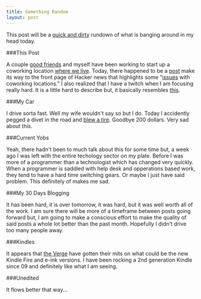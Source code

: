 ```yaml
---
title: Something Random
layout: post
---
```


This post will be a [quick and dirty][1] rundown of what is banging
around in my head today.

###This Post

A couple [good friends][2] and myself have been working to start up a
coworking location [where we live][3]. Today, there happened to be a
[post][5] make its way to the front page of Hacker news that highlights some
"[issues][4] with coworking locations." I also realized that I have a
twitch when I am focusing really hard. It is a little hard to describe
but, it basically resembles [this][6].

###My Car

I drive sorta fast. Well my wife wouldn't say so but I do. Today I
accidently pegged a divet in the road and [blew a tire][7]. Goodbye 200
dollars. Very sad about this.

###Current Yobs

Yeah, there hadn't been to much talk about this for some time but, a
week ago I was left with the entire techology sector on my plate. Before
I was more of a programmer than a technologist which has changed very
quickly. When a programmer is saddled with help desk and opperations
based work, they tend to have a hard time switching gears. Or maybe I
just have said problem. This definitely of makes me sad.

###My 30 Days Blogging

It has been hard, it is over tomorrow, it was hard, but it was well
worth all of the work. I am sure there will be more of a timeframe
between posts going forward but, I am going to make a conscious effort
to make the quality of said posts a whole lot better than the past
month. Hopefully I didn't drive too many people away.

###Kindles

It appears that [the Verge][8] have gotten their mits on what could be
the new Kindle Fire and e-ink versions. I have been rocking a 2nd
generation Kindle since 09 and definitely like what I am seeing.

###Unedited

It flows better that way...

[1]: https://gimmebar.com/view/5031916aaac422225b000016/big
[2]: http://1.bp.blogspot.com/-PMU7W3HEbaQ/T8NBPZ66XFI/AAAAAAAABYk/AQCRm7tEoMM/s1600/friendship_kittens.png
[3]: https://lh5.googleusercontent.com/-Z51A_ZeS5_U/UD2YH_wk47I/AAAAAAAA2Ko/Cu4FFmV7e6M/6282012025632iwsmt.jpeg
[4]: https://a248.e.akamai.net/camo.github.com/dbf5c065a2351c45eff08176351af29716fe7bec687474703a2f2f6769746875622d696d616765732e73332e616d617a6f6e6177732e636f6d2f626c6f672f323031312f6973737565732d6e6578742f746e672e706e67
[5]: http://founderware.co/start-up/ten-rules-for-shared-working-spaces/
[6]: http://alexgiampapa.files.wordpress.com/2011/08/pickingyournose.jpg
[7]: http://weknowmemes.com/wp-content/uploads/2012/06/fuck-you-i-am-cat.jpg
[8]: http://www.theverge.com/2012/8/30/3280770/amazon-kindle-paperwhite-display
